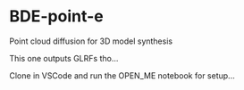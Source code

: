 # BDE-point-e
Point cloud diffusion for 3D model synthesis

This one outputs GLRFs tho...

Clone in VSCode and run the OPEN_ME notebook for setup...
